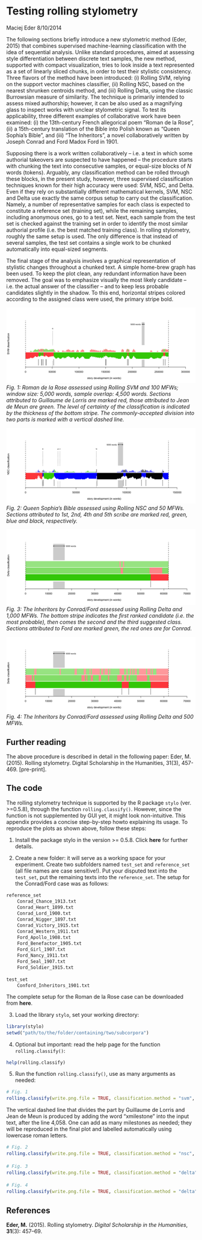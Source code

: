 Testing rolling stylometry
================
Maciej Eder
8/10/2014

The following sections briefly introduce a new stylometric method (Eder,
2015) that combines supervised machine-learning classification with the
idea of sequential analysis. Unlike standard procedures, aimed at
assessing style differentiation between discrete text samples, the new
method, supported with compact visualization, tries to look inside a
text represented as a set of linearly sliced chunks, in order to test
their stylistic consistency. Three flavors of the method have been
introduced: (i) Rolling SVM, relying on the support vector machines
classifier, (ii) Rolling NSC, based on the nearest shrunken centroids
method, and (iii) Rolling Delta, using the classic Burrowsian measure of
similarity. The technique is primarily intended to assess mixed
authorship; however, it can be also used as a magnifying glass to
inspect works with unclear stylometric signal. To test its
applicability, three different examples of collaborative work have been
examined: (i) the 13th-century French allegorical poem “Roman de la
Rose”, (ii) a 15th-century translation of the Bible into Polish known
as “Queen Sophia’s Bible”, and (iii) “The Inheritors”, a novel
collaboratively written by Joseph Conrad and Ford Madox Ford in 1901.

Supposing there is a work written collaboratively – i.e. a text in which
some authorial takeovers are suspected to have happened – the procedure
starts with chunking the text into consecutive samples, or equal-size
blocks of *N* words (tokens). Arguably, any classification method can be
rolled through these blocks, in the present study, however, three
supervised classification techniques known for their high accuracy were
used: SVM, NSC, and Delta. Even if they rely on substantially different
mathematical kernels, SVM, NSC and Delta use exactly the same corpus
setup to carry out the classification. Namely, a number of
representative samples for each class is expected to constitute a
reference set (training set), while the remaining samples, including
anonymous ones, go to a test set. Next, each sample from the test set is
checked against the training set in order to identify the most similar
authorial profile (i.e. the best matched training class). In rolling
stylometry, roughly the same setup is used. The only difference is that
instead of several samples, the test set contains a single work to be
chunked automatically into equal-sized segments.

The final stage of the analysis involves a graphical representation of
stylistic changes throughout a chunked text. A simple home-brew graph
has been used. To keep the plot clean, any redundant information have
been removed. The goal was to emphasize visually the most likely
candidate – i.e. the actual answer of the classifier – and to keep less
probable candidates slightly in the shadow. To this end, horizontal
stripes colored according to the assigned class were used, the primary
stripe bold.

![](img/rolling-svm_100-features_5000-per-slice.png) *Fig. 1: Roman de
la Rose assessed using Rolling SVM and 100 MFWs; window size: 5,000
words, sample overlap: 4,500 words. Sections attributed to Guillaume de
Lorris are marked red, those attributed to Jean de Meun are green. The
level of certainty of the classification is indicated by the thickness
of the bottom stripe. The commonly-accepted division into two parts is
marked with a vertical dashed line.*

![](img/rolling-nsc_50-features_5000-per-slice_0-cullng.png) *Fig. 2:
Queen Sophia’s Bible assessed using Rolling NSC and 50 MFWs. Sections
attributed to 1st, 2nd, 4th and 5th scribe are marked red, green, blue
and black, respectively.*

![](img/rolling-delta-CD_1000-features_5000-per-slice_no-sampling.png)
*Fig. 3: The Inheritors by Conrad/Ford assessed using Rolling Delta and
1,000 MFWs. The bottom stripe indicates the first ranked candidate
(i.e. the most probable), then comes the second and the third suggested
class. Sections attributed to Ford are marked green, the red ones are
for Conrad.*

![](img/rolling-delta-CD_500-features_5000-per-slice_no-sampling.png)
*Fig. 4: The Inheritors by Conrad/Ford assessed using Rolling Delta and
500 MFWs.*

## Further reading

The above procedure is described in detail in the following paper: Eder,
M. (2015). Rolling stylometry. Digital Scholarship in the Humanities,
31(3), 457-469. \[pre-print\].

## The code

The rolling stylometry technique is supported by the R package `stylo`
(ver. \>=0.5.8), through the function `rolling.classify()`. However,
since the function is not supplemented by GUI yet, it might look
non-intuitive. This appendix provides a concise step-by-step howto
explaining its usage. To reproduce the plots as shown above, follow
these steps:

1.  Install the package stylo in the version \>= 0.5.8. Click **here**
    for further details.

2.  Create a new folder: it will serve as a working space for your
    experiment. Create two subfolders named `test_set` and
    `reference_set` (all file names are case sensitive\!). Put your
    disputed text into the `test_set`, put the remaining texts into the
    `reference_set`. The setup for the Conrad/Ford case was as follows:

<!-- end list -->

    reference_set 
        Conrad_Chance_1913.txt 
        Conrad_Heart_1899.txt 
        Conrad_Lord_1900.txt 
        Conrad_Nigger_1897.txt 
        Conrad_Victory_1915.txt 
        Conrad_Western_1911.txt 
        Ford_Apollo_1908.txt 
        Ford_Benefactor_1905.txt 
        Ford_Girl_1907.txt 
        Ford_Nancy_1911.txt 
        Ford_Seal_1907.txt 
        Ford_Soldier_1915.txt 
    
    test_set 
        Conford_Inheritors_1901.txt 

The complete setup for the Roman de la Rose case can be downloaded from
**here**.

3.  Load the library `stylo`, set your working directory:

<!-- end list -->

``` r
library(stylo) 
setwd("path/to/the/folder/containing/two/subcorpora") 
```

4.  Optional but important: read the help page for the function
    `rolling.classify()`:

<!-- end list -->

``` r
help(rolling.classify) 
```

5.  Run the function `rolling.classify()`, use as many arguments as
    needed:

<!-- end list -->

``` r
# Fig. 1
rolling.classify(write.png.file = TRUE, classification.method = "svm", mfw=100, training.set.sampling = "normal.sampling", slice.size = 5000, slice.overlap = 4500) 
```

The vertical dashed line that divides the part by Guillaume de Lorris
and Jean de Meun is produced by adding the word “xmilestone” into the
input text, after the line 4,058. One can add as many milestones as
needed; they will be reproduced in the final plot and labelled
automatically using lowercase roman letters.

``` r
# Fig. 2
rolling.classify(write.png.file = TRUE, classification.method = "nsc", mfw=50, training.set.sampling = "normal.sampling", slice.size = 5000, slice.overlap = 4500) 

# Fig. 3
rolling.classify(write.png.file = TRUE, classification.method = "delta", mfw=1000) 

# Fig. 4
rolling.classify(write.png.file = TRUE, classification.method = "delta", mfw=500) 
```

## References

<div id="refs" class="references">

<div id="ref-eder_rolling_2015">

**Eder, M.** (2015). Rolling stylometry. *Digital Scholarship in the
Humanities*, **31**(3): 457–69.

</div>

</div>
